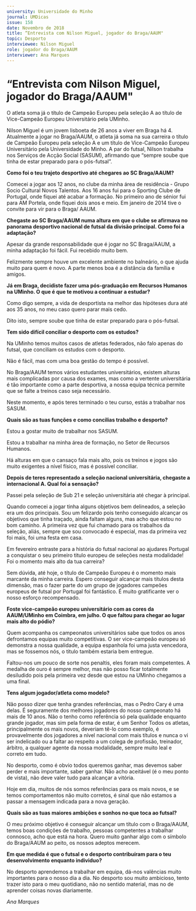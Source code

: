 ```yaml
---
university: Universidade do Minho
journal: UMDicas 
issue: 158
date: Novembro de 2018
title: “Entrevista com Nilson Miguel, jogador do Braga/AAUM"
topic: Desporto
interviewee: Nilson Miguel
role: jogador do Braga/AAUM
interviewer: Ana Marques
---
```



# “Entrevista com Nilson Miguel, jogador do Braga/AAUM"

O atleta soma já o título de Campeão Europeu pela seleção A ao título de Vice-Campeão Europeu Universitário pela UMinho.

Nilson Miguel é um jovem lisboeta de 26 anos a viver em Braga há 4. Atualmente a jogar no Braga/AAUM, o atleta já soma na sua carreira o título de Campeão Europeu pela seleção A e um título de Vice-Campeão Europeu Universitário pela Universidade do Minho. A par do futsal, Nilson trabalha nos Serviços de Acção Social (SASUM), afirmando que “sempre soube que tinha de estar preparado para o pós-futsal”.

**Como foi o teu trajeto desportivo até chegares ao SC Braga/AAUM?**

Comecei a jogar aos 12 anos, no clube da minha área de residência - Grupo Socio Cultural Novos Talentos. Aos 16 anos fui para o Sporting Clube de Portugal, onde fiquei até acabar a formação. No primeiro ano de sénior fui para AM Portela, onde fiquei dois anos e meio. Em janeiro de 2014 tive o convite para vir para o Braga/ AAUM.

**Chegaste ao SC Braga/AAUM numa altura em que o clube se afirmava no panorama desportivo nacional de futsal da divisão principal. Como foi a adaptação?**

Apesar da grande responsabilidade que é jogar no SC Braga/AAUM, a minha adaptação foi fácil. Fui recebido muito bem.

Felizmente sempre houve um excelente ambiente no balneário, o que ajuda muito para quem é novo. A parte menos boa é a distância da família e amigos.

**Já em Braga, decidiste fazer uma pós-graduação em Recursos Humanos na UMinho. O que é que te motivou a continuar a estudar?**

Como digo sempre, a vida de desportista na melhor das hipóteses dura até aos 35 anos, no meu caso quero parar mais cedo.

Dito isto, sempre soube que tinha de estar preparado para o pós-futsal.

**Tem sido difícil conciliar o desporto com os estudos?**

Na UMinho temos muitos casos de atletas federados, não falo apenas do futsal, que conciliam os estudos com o desporto.

Não é fácil, mas com uma boa gestão do tempo é possível.

No Braga/AAUM temos vários estudantes universitários, existem alturas mais complicadas por causa dos exames, mas como a vertente universitária é tão importante como a parte desportiva, a nossa equipa técnica permite que se falte a treinos caso seja necessário.

Neste momento, e após teres terminado o teu curso, estás a trabalhar nos SASUM.

**Quais são as tuas funções e como concilias trabalho e desporto?**

Estou a gostar muito de trabalhar nos SASUM.

Estou a trabalhar na minha área de formação, no Setor de Recursos Humanos.

Há alturas em que o cansaço fala mais alto, pois os treinos e jogos são muito exigentes a nível físico, mas é possível conciliar.

**Depois de teres representado a seleção nacional universitária, chegaste a internacional A. Qual foi a sensação?**

Passei pela seleção de Sub 21 e seleção universitária até chegar à principal.

Quando comecei a jogar tinha alguns objetivos bem delineados, a seleção era um dos principais. Sou um felizardo pois tenho conseguido alcançar os objetivos que tinha traçado, ainda faltam alguns, mas acho que estou no bom caminho. A primeira vez que fui chamado para os trabalhos da seleção, aliás, sempre que sou convocado é especial, mas da primeira vez foi mais, foi uma festa em casa.

Em fevereiro entraste para a história do futsal nacional ao ajudares Portugal a conquistar o seu primeiro titulo europeu de seleções nesta modalidade! Foi o momento mais alto da tua carreira?

Sem dúvida, até hoje, o título de Campeão Europeu é o momento mais marcante da minha carreira. Espero conseguir alcançar mais títulos desta dimensão, mas o fazer parte do um grupo de jogadores campeões europeus de futsal por Portugal foi fantástico. É muito gratificante ver o nosso esforço recompensado.

**Foste vice-campeão europeu universitário com as cores da AAUM/UMinho em Coimbra, em julho. O que faltou para chegar ao lugar mais alto do pódio?**

Quem acompanha os campeonatos universitários sabe que todos os anos defrontamos equipas muito competitivas. O ser vice-campeão europeu só demonstra a nossa qualidade, a equipa espanhola foi uma justa vencedora, mas se fossemos nós, o titulo também estaria bem entregue.

Faltou-nos um pouco de sorte nos penaltis, eles foram mais competentes. A medalha de ouro é sempre melhor, mas não posso ficar totalmente desiludido pois pela primeira vez desde que estou na UMinho chegamos a uma final.

**Tens algum jogador/atleta como modelo?**

Não posso dizer que tenha grandes referências, mas o Pedro Cary é uma delas. É seguramente dos melhores jogadores do nosso campeonato há mais de 10 anos. Não o tenho como referência só pela qualidade enquanto grande jogador, mas sim pela forma de estar, é um Senhor Todos os atletas, principalmente os mais novos, deveriam tê-lo como exemplo, é provavelmente dos jogadores a nível nacional com mais títulos e nunca o vi ser indelicado ou a faltar ao respeito a um colega de profissão, treinador, árbitro, a qualquer agente da nossa modalidade, sempre muito leal e correto em tudo.

No desporto, como é obvio todos queremos ganhar, mas devemos saber perder e mais importante, saber ganhar. Não acho aceitável (é o meu ponto de vista), não deve valer tudo para alcançar a vitória.

Hoje em dia, muitos de nós somos referências para os mais novos, e se temos comportamentos não muito corretos, é sinal que não estamos a passar a mensagem indicada para a nova geração.

**Quais são as tuas maiores ambições e sonhos no que toca ao futsal?**

O meu próximo objetivo é conseguir alcançar um título com o Braga/AAUM, temos boas condições de trabalho, pessoas competentes a trabalhar connosco, acho que está na hora. Quero muito ganhar algo com o símbolo do Braga/AAUM ao peito, os nossos adeptos merecem.

**Em que medida é que o futsal e o desporto contribuíram para o teu desenvolvimento enquanto individuo?**

No desporto aprendemos a trabalhar em equipa, dá-nos valências muito importantes para o nosso dia a dia. No desporto sou muito ambicioso, tento trazer isto para o meu quotidiano, não no sentido material, mas no de aprender coisas novas diariamente.

*Ana Marques*